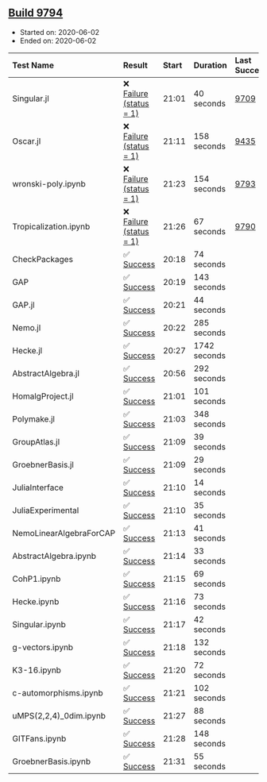 ## [Build 9794](https://oscarci.mathematik.uni-kl.de/job/oscar/9794/)

* Started on: 2020-06-02
* Ended on: 2020-06-02

| Test Name    | Result | Start | Duration | Last Success | First Failure |
|:-------------|:-------|:------|:---------|:-------------|:--------------|
| Singular.jl | ❌ [Failure (status = 1)](https://oscarci.mathematik.uni-kl.de/job/oscar/9794/artifact/logs/build-9794/Singular.jl.log) | 21:01 | 40 seconds | [9709](https://oscarci.mathematik.uni-kl.de/job/oscar/9709/) | [9710](https://oscarci.mathematik.uni-kl.de/job/oscar/9710/) |
| Oscar.jl | ❌ [Failure (status = 1)](https://oscarci.mathematik.uni-kl.de/job/oscar/9794/artifact/logs/build-9794/Oscar.jl.log) | 21:11 | 158 seconds | [9435](https://oscarci.mathematik.uni-kl.de/job/oscar/9435/) | [9436](https://oscarci.mathematik.uni-kl.de/job/oscar/9436/) |
| wronski-poly.ipynb | ❌ [Failure (status = 1)](https://oscarci.mathematik.uni-kl.de/job/oscar/9794/artifact/logs/build-9794/wronski-poly.ipynb.log) | 21:23 | 154 seconds | [9793](https://oscarci.mathematik.uni-kl.de/job/oscar/9793/) | [9794](https://oscarci.mathematik.uni-kl.de/job/oscar/9794/) |
| Tropicalization.ipynb | ❌ [Failure (status = 1)](https://oscarci.mathematik.uni-kl.de/job/oscar/9794/artifact/logs/build-9794/Tropicalization.ipynb.log) | 21:26 | 67 seconds | [9790](https://oscarci.mathematik.uni-kl.de/job/oscar/9790/) | [9791](https://oscarci.mathematik.uni-kl.de/job/oscar/9791/) |
| CheckPackages | ✅ [Success](https://oscarci.mathematik.uni-kl.de/job/oscar/9794/artifact/logs/build-9794/CheckPackages.log) | 20:18 | 74 seconds |  |  |
| GAP | ✅ [Success](https://oscarci.mathematik.uni-kl.de/job/oscar/9794/artifact/logs/build-9794/GAP.log) | 20:19 | 143 seconds |  |  |
| GAP.jl | ✅ [Success](https://oscarci.mathematik.uni-kl.de/job/oscar/9794/artifact/logs/build-9794/GAP.jl.log) | 20:21 | 44 seconds |  |  |
| Nemo.jl | ✅ [Success](https://oscarci.mathematik.uni-kl.de/job/oscar/9794/artifact/logs/build-9794/Nemo.jl.log) | 20:22 | 285 seconds |  |  |
| Hecke.jl | ✅ [Success](https://oscarci.mathematik.uni-kl.de/job/oscar/9794/artifact/logs/build-9794/Hecke.jl.log) | 20:27 | 1742 seconds |  |  |
| AbstractAlgebra.jl | ✅ [Success](https://oscarci.mathematik.uni-kl.de/job/oscar/9794/artifact/logs/build-9794/AbstractAlgebra.jl.log) | 20:56 | 292 seconds |  |  |
| HomalgProject.jl | ✅ [Success](https://oscarci.mathematik.uni-kl.de/job/oscar/9794/artifact/logs/build-9794/HomalgProject.jl.log) | 21:01 | 101 seconds |  |  |
| Polymake.jl | ✅ [Success](https://oscarci.mathematik.uni-kl.de/job/oscar/9794/artifact/logs/build-9794/Polymake.jl.log) | 21:03 | 348 seconds |  |  |
| GroupAtlas.jl | ✅ [Success](https://oscarci.mathematik.uni-kl.de/job/oscar/9794/artifact/logs/build-9794/GroupAtlas.jl.log) | 21:09 | 39 seconds |  |  |
| GroebnerBasis.jl | ✅ [Success](https://oscarci.mathematik.uni-kl.de/job/oscar/9794/artifact/logs/build-9794/GroebnerBasis.jl.log) | 21:09 | 29 seconds |  |  |
| JuliaInterface | ✅ [Success](https://oscarci.mathematik.uni-kl.de/job/oscar/9794/artifact/logs/build-9794/JuliaInterface.log) | 21:10 | 14 seconds |  |  |
| JuliaExperimental | ✅ [Success](https://oscarci.mathematik.uni-kl.de/job/oscar/9794/artifact/logs/build-9794/JuliaExperimental.log) | 21:10 | 35 seconds |  |  |
| NemoLinearAlgebraForCAP | ✅ [Success](https://oscarci.mathematik.uni-kl.de/job/oscar/9794/artifact/logs/build-9794/NemoLinearAlgebraForCAP.log) | 21:13 | 41 seconds |  |  |
| AbstractAlgebra.ipynb | ✅ [Success](https://oscarci.mathematik.uni-kl.de/job/oscar/9794/artifact/logs/build-9794/AbstractAlgebra.ipynb.log) | 21:14 | 33 seconds |  |  |
| CohP1.ipynb | ✅ [Success](https://oscarci.mathematik.uni-kl.de/job/oscar/9794/artifact/logs/build-9794/CohP1.ipynb.log) | 21:15 | 69 seconds |  |  |
| Hecke.ipynb | ✅ [Success](https://oscarci.mathematik.uni-kl.de/job/oscar/9794/artifact/logs/build-9794/Hecke.ipynb.log) | 21:16 | 73 seconds |  |  |
| Singular.ipynb | ✅ [Success](https://oscarci.mathematik.uni-kl.de/job/oscar/9794/artifact/logs/build-9794/Singular.ipynb.log) | 21:17 | 42 seconds |  |  |
| g-vectors.ipynb | ✅ [Success](https://oscarci.mathematik.uni-kl.de/job/oscar/9794/artifact/logs/build-9794/g-vectors.ipynb.log) | 21:18 | 132 seconds |  |  |
| K3-16.ipynb | ✅ [Success](https://oscarci.mathematik.uni-kl.de/job/oscar/9794/artifact/logs/build-9794/K3-16.ipynb.log) | 21:20 | 72 seconds |  |  |
| c-automorphisms.ipynb | ✅ [Success](https://oscarci.mathematik.uni-kl.de/job/oscar/9794/artifact/logs/build-9794/c-automorphisms.ipynb.log) | 21:21 | 102 seconds |  |  |
| uMPS(2,2,4)_0dim.ipynb | ✅ [Success](https://oscarci.mathematik.uni-kl.de/job/oscar/9794/artifact/logs/build-9794/uMPS-2-2-4-_0dim.ipynb.log) | 21:27 | 88 seconds |  |  |
| GITFans.ipynb | ✅ [Success](https://oscarci.mathematik.uni-kl.de/job/oscar/9794/artifact/logs/build-9794/GITFans.ipynb.log) | 21:28 | 148 seconds |  |  |
| GroebnerBasis.ipynb | ✅ [Success](https://oscarci.mathematik.uni-kl.de/job/oscar/9794/artifact/logs/build-9794/GroebnerBasis.ipynb.log) | 21:31 | 55 seconds |  |  |
